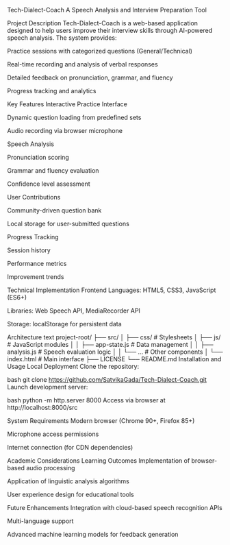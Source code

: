 Tech-Dialect-Coach
A Speech Analysis and Interview Preparation Tool

Project Description
Tech-Dialect-Coach is a web-based application designed to help users improve their interview skills through AI-powered speech analysis. The system provides:

Practice sessions with categorized questions (General/Technical)

Real-time recording and analysis of verbal responses

Detailed feedback on pronunciation, grammar, and fluency

Progress tracking and analytics

Key Features
Interactive Practice Interface

Dynamic question loading from predefined sets

Audio recording via browser microphone

Speech Analysis

Pronunciation scoring

Grammar and fluency evaluation

Confidence level assessment

User Contributions

Community-driven question bank

Local storage for user-submitted questions

Progress Tracking

Session history

Performance metrics

Improvement trends

Technical Implementation
Frontend
Languages: HTML5, CSS3, JavaScript (ES6+)

Libraries: Web Speech API, MediaRecorder API

Storage: localStorage for persistent data

Architecture
text
project-root/
├── src/
│   ├── css/              # Stylesheets
│   ├── js/               # JavaScript modules
│   │   ├── app-state.js  # Data management
│   │   ├── analysis.js   # Speech evaluation logic
│   │   └── ...           # Other components
│   └── index.html        # Main interface
├── LICENSE
└── README.md
Installation and Usage
Local Deployment
Clone the repository:

bash
git clone https://github.com/SatvikaGada/Tech-Dialect-Coach.git
Launch development server:

bash
python -m http.server 8000
Access via browser at http://localhost:8000/src

System Requirements
Modern browser (Chrome 90+, Firefox 85+)

Microphone access permissions

Internet connection (for CDN dependencies)

Academic Considerations
Learning Outcomes
Implementation of browser-based audio processing

Application of linguistic analysis algorithms

User experience design for educational tools

Future Enhancements
Integration with cloud-based speech recognition APIs

Multi-language support

Advanced machine learning models for feedback generation
